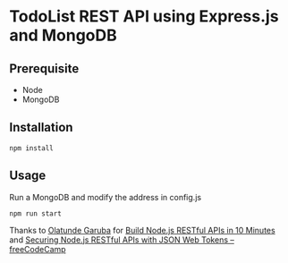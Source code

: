 # TodoList REST API using Express.js and MongoDB

## Prerequisite

* Node
* MongoDB

## Installation

```
npm install
```

## Usage

Run a MongoDB and modify the address in config.js

```
npm run start
```


Thanks to [Olatunde Garuba](https://www.codementor.io/olatundegaruba) for [Build Node.js RESTful APIs in 10 Minutes](https://www.codementor.io/olatundegaruba/nodejs-restful-apis-in-10-minutes-q0sgsfhbd) and [Securing Node.js RESTful APIs with JSON Web Tokens – freeCodeCamp](https://medium.freecodecamp.org/securing-node-js-restful-apis-with-json-web-tokens-9f811a92bb52)